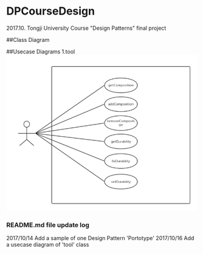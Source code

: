 ﻿# DPCourseDesign
2017.10. Tongji University Course "Design Patterns" final project 

##Class Diagram

##Usecase Diagrams
1.tool
![usecase_tool](diagrams/usecase_tool.png)

### README.md file update log
2017/10/14 Add a sample of one Design Pattern 'Portotype'
2017/10/16 Add a usecase diagram of 'tool' class